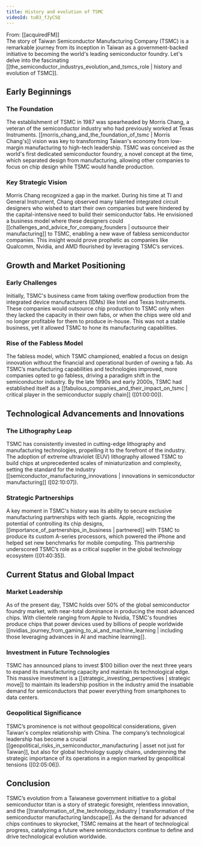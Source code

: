 ```yaml
---
title: History and evolution of TSMC
videoId: tuB3_fJyC5Q
---
```


From: [[acquiredFM]] <br/> 
The story of Taiwan Semiconductor Manufacturing Company (TSMC) is a remarkable journey from its inception in Taiwan as a government-backed initiative to becoming the world's leading semiconductor foundry. Let's delve into the fascinating [[the_semiconductor_industrys_evolution_and_tsmcs_role | history and evolution of TSMC]].

## Early Beginnings

### The Foundation
The establishment of TSMC in 1987 was spearheaded by Morris Chang, a veteran of the semiconductor industry who had previously worked at Texas Instruments. [[morris_chang_and_the_foundation_of_tsmc | Morris Chang's]] vision was key to transforming Taiwan's economy from low-margin manufacturing to high-tech leadership. TSMC was conceived as the world's first dedicated semiconductor foundry, a novel concept at the time, which separated design from manufacturing, allowing other companies to focus on chip design while TSMC would handle production.

### Key Strategic Vision
Morris Chang recognized a gap in the market. During his time at TI and General Instrument, Chang observed many talented integrated circuit designers who wished to start their own companies but were hindered by the capital-intensive need to build their semiconductor fabs. He envisioned a business model where these designers could [[challenges_and_advice_for_company_founders | outsource their manufacturing]] to TSMC, enabling a new wave of fabless semiconductor companies. This insight would prove prophetic as companies like Qualcomm, Nvidia, and AMD flourished by leveraging TSMC’s services.

## Growth and Market Positioning

### Early Challenges
Initially, TSMC's business came from taking overflow production from the integrated device manufacturers (IDMs) like Intel and Texas Instruments. These companies would outsource chip production to TSMC only when they lacked the capacity in their own fabs, or when the chips were old and no longer profitable for them to produce in-house. This was not a stable business, yet it allowed TSMC to hone its manufacturing capabilities.

### Rise of the Fabless Model
The fabless model, which TSMC championed, enabled a focus on design innovation without the financial and operational burden of owning a fab. As TSMC’s manufacturing capabilities and technologies improved, more companies opted to go fabless, driving a paradigm shift in the semiconductor industry. By the late 1990s and early 2000s, TSMC had established itself as a [[fabulous_companies_and_their_impact_on_tsmc | critical player in the semiconductor supply chain]] (<a class="yt-timestamp" data-t="01:00:00">[01:00:00]</a>).

## Technological Advancements and Innovations

### The Lithography Leap
TSMC has consistently invested in cutting-edge lithography and manufacturing technologies, propelling it to the forefront of the industry. The adoption of extreme ultraviolet (EUV) lithography allowed TSMC to build chips at unprecedented scales of miniaturization and complexity, setting the standard for the industry [[semiconductor_manufacturing_innovations | innovations in semiconductor manufacturing]] (<a class="yt-timestamp" data-t="02:10:07">[02:10:07]</a>).

### Strategic Partnerships
A key moment in TSMC's history was its ability to secure exclusive manufacturing partnerships with tech giants. Apple, recognizing the potential of controlling its chip designs, [[importance_of_partnerships_in_business | partnered]] with TSMC to produce its custom A-series processors, which powered the iPhone and helped set new benchmarks for mobile computing. This partnership underscored TSMC’s role as a critical supplier in the global technology ecosystem (<a class="yt-timestamp" data-t="01:40:35">[01:40:35]</a>).

## Current Status and Global Impact

### Market Leadership
As of the present day, TSMC holds over 50% of the global semiconductor foundry market, with near-total dominance in producing the most advanced chips. With clientele ranging from Apple to Nvidia, TSMC's foundries produce chips that power devices used by billions of people worldwide [[nvidias_journey_from_gaming_to_ai_and_machine_learning | including those leveraging advances in AI and machine learning]].

### Investment in Future Technologies
TSMC has announced plans to invest $100 billion over the next three years to expand its manufacturing capacity and maintain its technological edge. This massive investment is a [[strategic_investing_perspectives | strategic move]] to maintain its leadership position in the industry amid the insatiable demand for semiconductors that power everything from smartphones to data centers.

### Geopolitical Significance
TSMC’s prominence is not without geopolitical considerations, given Taiwan's complex relationship with China. The company’s technological leadership has become a crucial [[geopolitical_risks_in_semiconductor_manufacturing | asset not just for Taiwan]], but also for global technology supply chains, underpinning the strategic importance of its operations in a region marked by geopolitical tensions (<a class="yt-timestamp" data-t="02:05:06">[02:05:06]</a>).

## Conclusion

TSMC’s evolution from a Taiwanese government initiative to a global semiconductor titan is a story of strategic foresight, relentless innovation, and the [[transformation_of_the_technology_industry | transformation of the semiconductor manufacturing landscape]]. As the demand for advanced chips continues to skyrocket, TSMC remains at the heart of technological progress, catalyzing a future where semiconductors continue to define and drive technological evolution worldwide.